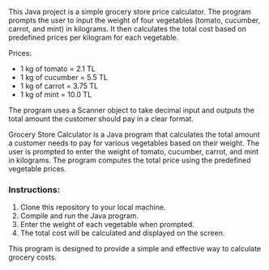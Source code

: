 This Java project is a simple grocery store price calculator. The program prompts the user to input the weight of four vegetables (tomato, cucumber, carrot, and mint) in kilograms. It then calculates the total cost based on predefined prices per kilogram for each vegetable.

Prices:
- 1 kg of tomato = 2.1 TL
- 1 kg of cucumber = 5.5 TL
- 1 kg of carrot = 3.75 TL
- 1 kg of mint = 10.0 TL

The program uses a Scanner object to take decimal input and outputs the total amount the customer should pay in a clear format.



Grocery Store Calculator is a Java program that calculates the total amount a customer needs to pay for various vegetables based on their weight. The user is prompted to enter the weight of tomato, cucumber, carrot, and mint in kilograms. The program computes the total price using the predefined vegetable prices.

### Instructions:
1. Clone this repository to your local machine.
2. Compile and run the Java program.
3. Enter the weight of each vegetable when prompted.
4. The total cost will be calculated and displayed on the screen.

This program is designed to provide a simple and effective way to calculate grocery costs.
